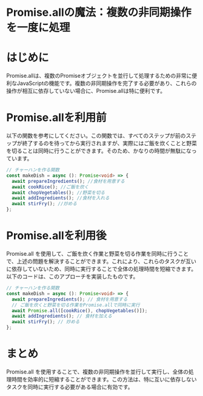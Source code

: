 # Promise.allの魔法：複数の非同期操作を一度に処理

# はじめに

Promise.allは、複数のPromiseオブジェクトを並行して処理するための非常に便利なJavaScriptの機能です。複数の非同期操作を完了する必要があり、これらの操作が相互に依存していない場合に、Promise.allは特に便利です。

# Promise.allを利用前

以下の関数を参考にしてください。この関数では、すべてのステップが前のステップが終了するのを待ってから実行されますが、実際にはご飯を炊くことと野菜を切ることは同時に行うことができます。そのため、かなりの時間が無駄になっています。

```typescript:example.ts
// チャーハンを作る関数
const makeDish = async (): Promise<void> => {
  await prepareIngredients(); //食材を用意する
  await cookRice(); //ご飯を炊く
  await chopVegetables(); //野菜を切る
  await addIngredients(); //食材を入れる
  await stirFry(); //炒める
};
```

# Promise.allを利用後

Promise.all を使用して、ご飯を炊く作業と野菜を切る作業を同時に行うことで、上述の問題を解決することができます。これにより、これらのタスクが互いに依存していないため、同時に実行することで全体の処理時間を短縮できます。以下のコードは、このアプローチを実装したものです。

```typescript:example.ts
// チャーハンを作る関数
const makeDish = async (): Promise<void> => {
  await prepareIngredients(); // 食材を用意する
  // ご飯を炊くと野菜を切る作業をPromise.allで同時に実行
  await Promise.all([cookRice(), chopVegetables()]);
  await addIngredients(); // 食材を加える
  await stirFry(); // 炒める
};
```

# まとめ

Promise.all を使用することで、複数の非同期操作を並行して実行し、全体の処理時間を効率的に短縮することができます。この方法は、特に互いに依存しないタスクを同時に実行する必要がある場合に有効です。
